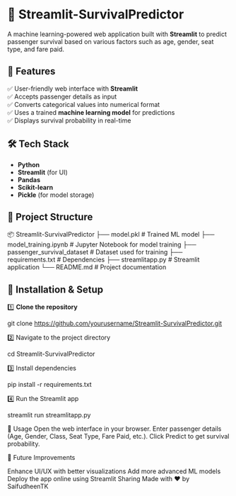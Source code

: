 # 🚀 Streamlit-SurvivalPredictor  

A machine learning-powered web application built with **Streamlit** to predict passenger survival based on various factors such as age, gender, seat type, and fare paid.  

## 📌 Features  
✅ User-friendly web interface with **Streamlit**  
✅ Accepts passenger details as input  
✅ Converts categorical values into numerical format  
✅ Uses a trained **machine learning model** for predictions  
✅ Displays survival probability in real-time  

## 🛠 Tech Stack  
- **Python**  
- **Streamlit** (for UI)  
- **Pandas**  
- **Scikit-learn**  
- **Pickle** (for model storage)  

## 📂 Project Structure  
📦 Streamlit-SurvivalPredictor
├── model.pkl # Trained ML model
├── model_training.ipynb # Jupyter Notebook for model training
├── passenger_survival_dataset # Dataset used for training
├── requirements.txt # Dependencies
├── streamlitapp.py # Streamlit application
└── README.md # Project documentation


## 🔧 Installation & Setup  
1️⃣ **Clone the repository**  

git clone https://github.com/yourusername/Streamlit-SurvivalPredictor.git


2️⃣ Navigate to the project directory


cd Streamlit-SurvivalPredictor

3️⃣ Install dependencies


pip install -r requirements.txt


4️⃣ Run the Streamlit app


streamlit run streamlitapp.py


🎯 Usage
Open the web interface in your browser.
Enter passenger details (Age, Gender, Class, Seat Type, Fare Paid, etc.).
Click Predict to get survival probability.


🚀 Future Improvements

Enhance UI/UX with better visualizations
Add more advanced ML models
Deploy the app online using Streamlit Sharing
Made with ❤️ by SaifudheenTK


